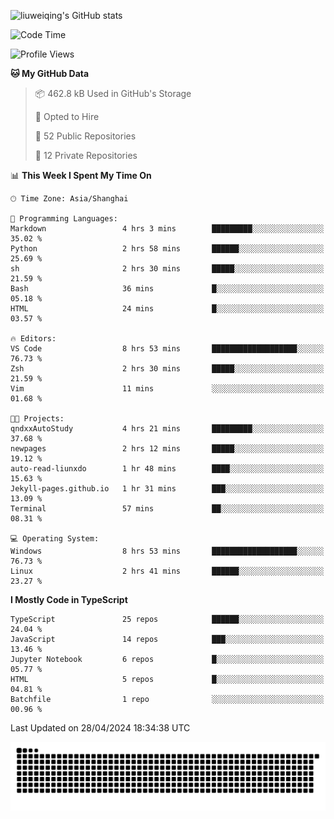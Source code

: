 ![liuweiqing's GitHub stats](https://github-readme-stats.vercel.app/api?username=14790897&show_icons=true&locale=cn&include_all_commits=true&count_private=true)

<!--START_SECTION:waka-->
![Code Time](http://img.shields.io/badge/Code%20Time-981%20hrs%2049%20mins-blue)

![Profile Views](http://img.shields.io/badge/Profile%20Views-39-blue)

**🐱 My GitHub Data** 

> 📦 462.8 kB Used in GitHub's Storage 
 > 
> 💼 Opted to Hire
 > 
> 📜 52 Public Repositories 
 > 
> 🔑 12 Private Repositories 
 > 
📊 **This Week I Spent My Time On** 

```text
🕑︎ Time Zone: Asia/Shanghai

💬 Programming Languages: 
Markdown                 4 hrs 3 mins        █████████░░░░░░░░░░░░░░░░   35.02 % 
Python                   2 hrs 58 mins       ██████░░░░░░░░░░░░░░░░░░░   25.69 % 
sh                       2 hrs 30 mins       █████░░░░░░░░░░░░░░░░░░░░   21.59 % 
Bash                     36 mins             █░░░░░░░░░░░░░░░░░░░░░░░░   05.18 % 
HTML                     24 mins             █░░░░░░░░░░░░░░░░░░░░░░░░   03.57 % 

🔥 Editors: 
VS Code                  8 hrs 53 mins       ███████████████████░░░░░░   76.73 % 
Zsh                      2 hrs 30 mins       █████░░░░░░░░░░░░░░░░░░░░   21.59 % 
Vim                      11 mins             ░░░░░░░░░░░░░░░░░░░░░░░░░   01.68 % 

🐱‍💻 Projects: 
qndxxAutoStudy           4 hrs 21 mins       █████████░░░░░░░░░░░░░░░░   37.68 % 
newpages                 2 hrs 12 mins       █████░░░░░░░░░░░░░░░░░░░░   19.12 % 
auto-read-liunxdo        1 hr 48 mins        ████░░░░░░░░░░░░░░░░░░░░░   15.63 % 
Jekyll-pages.github.io   1 hr 31 mins        ███░░░░░░░░░░░░░░░░░░░░░░   13.09 % 
Terminal                 57 mins             ██░░░░░░░░░░░░░░░░░░░░░░░   08.31 % 

💻 Operating System: 
Windows                  8 hrs 53 mins       ███████████████████░░░░░░   76.73 % 
Linux                    2 hrs 41 mins       ██████░░░░░░░░░░░░░░░░░░░   23.27 % 
```

**I Mostly Code in TypeScript** 

```text
TypeScript               25 repos            ██████░░░░░░░░░░░░░░░░░░░   24.04 % 
JavaScript               14 repos            ███░░░░░░░░░░░░░░░░░░░░░░   13.46 % 
Jupyter Notebook         6 repos             █░░░░░░░░░░░░░░░░░░░░░░░░   05.77 % 
HTML                     5 repos             █░░░░░░░░░░░░░░░░░░░░░░░░   04.81 % 
Batchfile                1 repo              ░░░░░░░░░░░░░░░░░░░░░░░░░   00.96 % 
```




 Last Updated on 28/04/2024 18:34:38 UTC
<!--END_SECTION:waka-->

<picture>
  <source media="(prefers-color-scheme: dark)" srcset="https://raw.githubusercontent.com/14790897/14790897/output/github-contribution-grid-snake-dark.svg" />
  <source media="(prefers-color-scheme: light)" srcset="https://raw.githubusercontent.com/14790897/14790897/output/github-contribution-grid-snake.svg" />
  <img alt="github-snake" src="https://raw.githubusercontent.com/14790897/14790897/output/github-contribution-grid-snake.svg" />
</picture>
